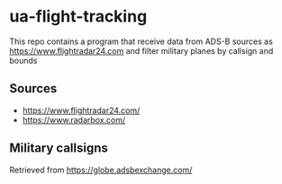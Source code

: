 # ua-flight-tracking

This repo contains a program that receive data from ADS-B sources as https://www.flightradar24.com and filter military planes by callsign and bounds

## Sources

- https://www.flightradar24.com/
- https://www.radarbox.com/

## Military callsigns

Retrieved from https://globe.adsbexchange.com/